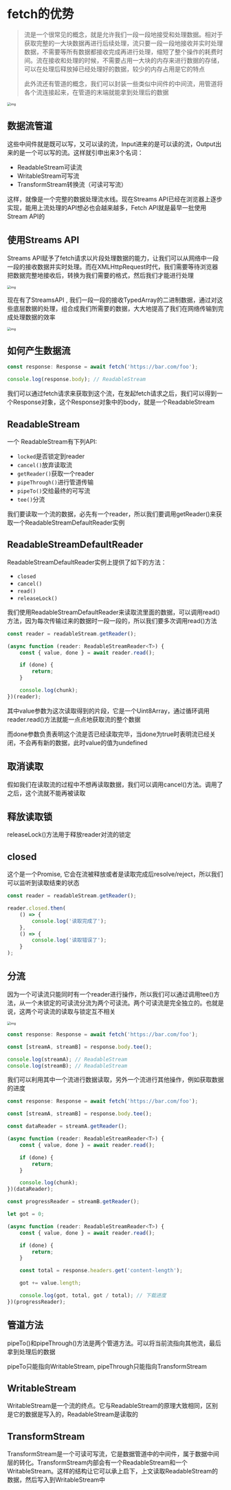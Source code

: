 # fetch的优势

> 流是一个很常见的概念，就是允许我们一段一段地接受和处理数据。相对于获取完整的一大块数据再进行后续处理，流只要一段一段地接收并实时处理数据，不需要等所有数据都接收完成再进行处理，缩短了整个操作的耗费时间。流在接收和处理的时候，不需要占用一大块的内存来进行数据的存储，可以在处理后释放掉已经处理好的数据，较少的内存占用是它的特点
>
> 此外流还有管道的概念，我们可以封装一些类似中间件的中间流，用管道将各个流连接起来，在管道的末端就能拿到处理后的数据

<img src="https://cdn.jsdelivr.net/gh/ilmangoi/imgRepo@main/img-2/v2-32191f64dcda7ad21b4f58e91bf84b9e_1440w.png" alt="img" style="zoom:50%;" />

## 数据流管道

这些中间件就是既可以写，又可以读的流，Input进来的是可以读的流，Output出来的是一个可以写的流。这样就引申出来3个名词：

- ReadableStream可读流
- WritableStream可写流
- TransformStream转换流（可读可写流）

这样，就像是一个完整的数据处理流水线。现在Streams API已经在浏览器上逐步实现，能用上流处理的API想必也会越来越多，Fetch API就是最早一批使用Stream API的

## 使用Streams API

Streams API赋予了fetch请求以片段处理数据的能力，让我们可以从网络中一段一段的接收数据并实时处理。而在XMLHttpRequest时代，我们需要等待浏览器把数据完整地接收后，转换为我们需要的格式，然后我们才能进行处理

<img src="https://cdn.jsdelivr.net/gh/ilmangoi/imgRepo@main/img-2/v2-764d70bcec14b6473cf063fd9ef27c9a_1440w.webp" alt="img" style="zoom:50%;" />

现在有了StreamsAPI , 我们一段一段的接收TypedArray的二进制数据，通过对这些底层数据的处理，组合成我们所需要的数据，大大地提高了我们在网络传输到完成处理数据的效率

<img src="https://cdn.jsdelivr.net/gh/ilmangoi/imgRepo@main/img-2/v2-556cc46a85e916ef3ebca8c47cc0d8d8_1440w.webp" alt="img" style="zoom:50%;" />

## 如何产生数据流

```ts
const response: Response = await fetch('https://bar.com/foo');

console.log(response.body); // ReadableStream
```

我们可以通过fetch请求来获取到这个流，在发起fetch请求之后，我们可以得到一个Response对象，这个Response对象中的body，就是一个ReadableStream

## ReadableStream

一个 ReadableStream有下列API:

- `locked`是否锁定到reader
- `cancel()`放弃读取流
- `getReader()`获取一个reader
- `pipeThrough()`进行管道传输
- `pipeTo()`交给最终的可写流
- `tee()`分流

我们要读取一个流的数据，必先有一个reader，所以我们要调用getReader()来获取一个ReadableStreamDefaultReader实例

## ReadableStreamDefaultReader

ReadableStreamDefaultReader实例上提供了如下的方法：

- `closed`
- `cancel()`
- `read()`
- `releaseLock()`

我们使用ReadableStreamDefaultReader来读取流里面的数据，可以调用read()方法，因为每次传输过来的数据时一段一段的，所以我们要多次调用read()方法

```ts
const reader = readableStream.getReader();

(async function (reader: ReadableStreamReader<T>) {
    const { value, done } = await reader.read();

    if (done) {
        return;
    }

    console.log(chunk);
})(reader);
```

其中value参数为这次读取得到的片段，它是一个Uint8Array，通过循环调用reader.read()方法就能一点点地获取流的整个数据

而done参数负责表明这个流是否已经读取完毕，当done为true时表明流已经关闭，不会再有新的数据，此时value的值为undefined

## 取消读取

假如我们在读取流的过程中不想再读取数据，我们可以调用cancel()方法。调用了之后，这个流就不能再被读取

## 释放读取锁

releaseLock()方法用于释放reader对流的锁定

## closed

这个是一个Promise, 它会在流被释放或者是读取完成后resolve/reject，所以我们可以监听到读取结束的状态

```ts
const reader = readableStream.getReader();

reader.closed.then(
    () => {
        console.log('读取完成了');
    },
    () => {
        console.log('读取错误了');
    }
);
```

## 分流

因为一个可读流只能同时有一个reader进行操作，所以我们可以通过调用tee()方法，从一个未锁定的可读流分流为两个可读流。两个可读流是完全独立的。也就是说，这两个可读流的读取与锁定互不相关

<img src="https://picx.zhimg.com/80/v2-46b0bbc248ea3dbd2625f67e919664d0_1440w.webp?source=1940ef5c" alt="img" style="zoom:50%;" />

```ts
const response: Response = await fetch('https://bar.com/foo');

const [streamA, streamB] = response.body.tee();

console.log(streamA); // ReadableStream
console.log(streamB); // ReadableStream
```

我们可以利用其中一个流进行数据读取，另外一个流进行其他操作，例如获取数据的进度

```ts
const response: Response = await fetch('https://bar.com/foo');

const [streamA, streamB] = response.body.tee();

const dataReader = streamA.getReader();

(async function (reader: ReadableStreamReader<T>) {
    const { value, done } = await reader.read();

    if (done) {
        return;
    }

    console.log(chunk);
})(dataReader);

const progressReader = streamB.getReader();

let got = 0;

(async function (reader: ReadableStreamReader<T>) {
    const { value, done } = await reader.read();

    if (done) {
        return;
    }

    const total = response.headers.get('content-length');

    got += value.length;

    console.log(got, total, got / total); // 下载进度
})(progressReader);
```

## 管道方法

pipeTo()和pipeThrough()方法是两个管道方法。可以将当前流指向其他流，最后拿到处理后的数据

pipeTo只能指向WritableStream, pipeThrough只能指向TransformStream

## WritableStream

WritableStream是一个流的终点。它与ReadableStream的原理大致相同，区别是它的数据是写入的，ReadableStream是读取的

## TransformStream

TransformStream是一个可读可写流，它是数据管道中的中间件，属于数据中间层的转化。TransformStream内部会有一个ReadableStream和一个WritableStream。这样的结构让它可以承上启下，上文读取ReadableStream的数据，然后写入到WritableStream中